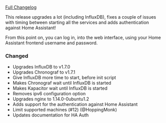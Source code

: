 [Full Changelog][changelog]

This release upgrades a lot (including InfluxDB), fixes a couple of issues with timing between starting all the services and adds authentication against Home Assistant!

From this point on, you can log in, into the web interface, using your Home Assistant frontend username and password.

### Changed

- Upgrades InfluxDB to v1.7.0
- Upgrades Chronograf to v1.7.1
- Give InfluxDB more time to start, before init script
- Makes Chronograf wait until InfluxDB is started
- Makes Kapacitor wait until InfluxDB is started
- Removes ipv6 configuration option
- Upgrades nginx to 1.14.0-0ubuntu1.2
- Adds support for the authentication against Home Assistant
- Limit supported machines (#12) (@HoppingMonk)
- Updates documentation for HA Auth

[changelog]: https://github.com/hassio-addons/addon-influxdb/compare/v1.1.1...v1.2.0
